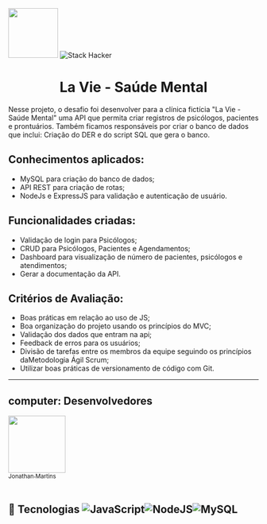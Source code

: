<div>
  <img src="https://user-images.githubusercontent.com/90655270/161388302-145d58d6-723a-4dc1-97e7-80133dfa4c3a.png" width="100px">
  <img alt="Stack Hacker" src="https://img.shields.io/static/v1?label=stack&message=hacker&color=success&labelColor=grey">
</div>

<h1 align="center">La Vie - Saúde Mental</h1>

Nesse projeto, o desafio foi desenvolver para a clínica fictícia "La Vie - Saúde Mental" uma API que permita criar registros de psicólogos, pacientes e prontuários.
Também ficamos responsáveis por criar o banco de dados que inclui: Criação do DER e do script SQL que gera o banco.

## Conhecimentos aplicados:

- MySQL para criação do banco de dados;
- API REST para criação de rotas;
- NodeJs e ExpressJS para validação e autenticação de usuário.

## Funcionalidades criadas: 

- Validação de login para Psicólogos;
- CRUD para Psicólogos, Pacientes e Agendamentos;
- Dashboard para visualização de número de pacientes, psicólogos e atendimentos;
- Gerar a documentação da API.

## Critérios de Avaliação: 

- Boas práticas em relação ao uso de JS;
- Boa organização do projeto usando os princípios do MVC;
- Validação dos dados que entram na api;
- Feedback de erros para os usuários;
- Divisão de tarefas entre os membros da equipe seguindo os princípios daMetodologia Ágil Scrum;
- Utilizar boas práticas de versionamento de código com Git.

---


## computer: Desenvolvedores
[<img src="https://avatars.githubusercontent.com/u/112213060?v=4" width=115> <br> <sub>Jonathan Martins </sub>](https://github.com/Jonathan-Hacker)   
<br>

## :wrench: Tecnologias ![JavaScript](https://img.shields.io/badge/-JavaScipt-yellow)![NodeJS](https://img.shields.io/badge/-NODE.JS-brightgreen)![MySQL](https://img.shields.io/badge/-MySQL-blue)
